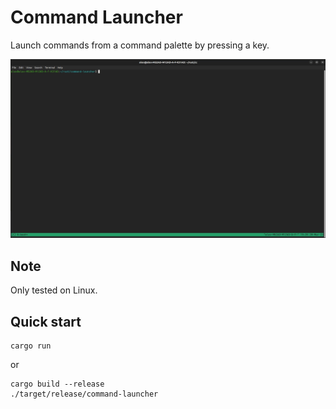 # Command Launcher

Launch commands from a command palette by pressing a key.


![](https://github.com/weiying-chen/command-launcher/blob/main/demo.gif)

## Note

Only tested on Linux.


## Quick start

```shell
cargo run
```

or

```shell
cargo build --release
./target/release/command-launcher
```
